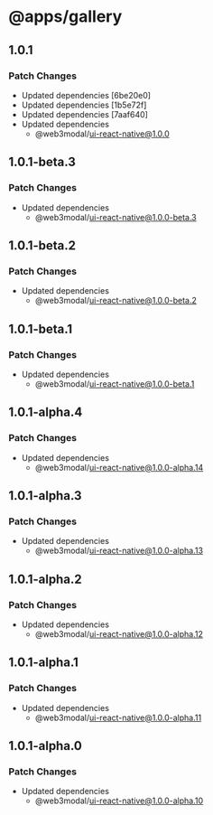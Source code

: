 # @apps/gallery

## 1.0.1

### Patch Changes

- Updated dependencies [6be20e0]
- Updated dependencies [1b5e72f]
- Updated dependencies [7aaf640]
- Updated dependencies
  - @web3modal/ui-react-native@1.0.0

## 1.0.1-beta.3

### Patch Changes

- Updated dependencies
  - @web3modal/ui-react-native@1.0.0-beta.3

## 1.0.1-beta.2

### Patch Changes

- Updated dependencies
  - @web3modal/ui-react-native@1.0.0-beta.2

## 1.0.1-beta.1

### Patch Changes

- Updated dependencies
  - @web3modal/ui-react-native@1.0.0-beta.1

## 1.0.1-alpha.4

### Patch Changes

- Updated dependencies
  - @web3modal/ui-react-native@1.0.0-alpha.14

## 1.0.1-alpha.3

### Patch Changes

- Updated dependencies
  - @web3modal/ui-react-native@1.0.0-alpha.13

## 1.0.1-alpha.2

### Patch Changes

- Updated dependencies
  - @web3modal/ui-react-native@1.0.0-alpha.12

## 1.0.1-alpha.1

### Patch Changes

- Updated dependencies
  - @web3modal/ui-react-native@1.0.0-alpha.11

## 1.0.1-alpha.0

### Patch Changes

- Updated dependencies
  - @web3modal/ui-react-native@1.0.0-alpha.10
